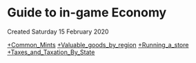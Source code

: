 # Guide to in-game Economy
Created Saturday 15 February 2020

[+Common_Mints](./Guide_to_in-game_Economy/Common_Mints.markdown)
[+Valuable_goods_by_region](./Guide_to_in-game_Economy/Valuable_goods_by_region.markdown)
[+Running_a_store](./Guide_to_in-game_Economy/Running_a_store.markdown)
[+Taxes_and_Taxation_By_State](./Guide_to_in-game_Economy/Taxes_and_Taxation_By_State.markdown)

